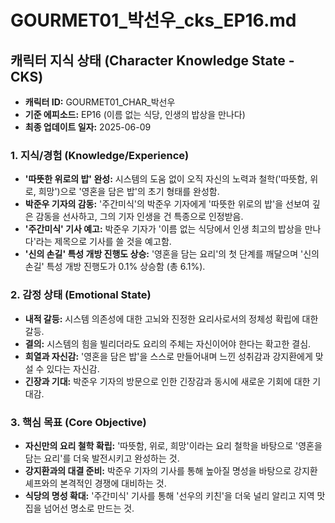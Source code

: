 # GOURMET01_박선우_cks_EP16.md

## 캐릭터 지식 상태 (Character Knowledge State - CKS)

-   **캐릭터 ID:** GOURMET01_CHAR_박선우
-   **기준 에피소드:** EP16 (이름 없는 식당, 인생의 밥상을 만나다)
-   **최종 업데이트 일자:** 2025-06-09

### 1. 지식/경험 (Knowledge/Experience)

-   **'따뜻한 위로의 밥' 완성:** 시스템의 도움 없이 오직 자신의 노력과 철학('따뜻함, 위로, 희망')으로 '영혼을 담은 밥'의 초기 형태를 완성함.
-   **박준우 기자의 감동:** '주간미식'의 박준우 기자에게 '따뜻한 위로의 밥'을 선보여 깊은 감동을 선사하고, 그의 기자 인생을 건 특종으로 인정받음.
-   **'주간미식' 기사 예고:** 박준우 기자가 '이름 없는 식당에서 인생 최고의 밥상을 만나다'라는 제목으로 기사를 쓸 것을 예고함.
-   **'신의 손길' 특성 개방 진행도 상승:** '영혼을 담는 요리'의 첫 단계를 깨달으며 '신의 손길' 특성 개방 진행도가 0.1% 상승함 (총 6.1%).

### 2. 감정 상태 (Emotional State)

-   **내적 갈등:** 시스템 의존성에 대한 고뇌와 진정한 요리사로서의 정체성 확립에 대한 갈등.
-   **결의:** 시스템의 힘을 빌리더라도 요리의 주체는 자신이어야 한다는 확고한 결심.
-   **희열과 자신감:** '영혼을 담은 밥'을 스스로 만들어내며 느낀 성취감과 강지환에게 맞설 수 있다는 자신감.
-   **긴장과 기대:** 박준우 기자의 방문으로 인한 긴장감과 동시에 새로운 기회에 대한 기대감.

### 3. 핵심 목표 (Core Objective)

-   **자신만의 요리 철학 확립:** '따뜻함, 위로, 희망'이라는 요리 철학을 바탕으로 '영혼을 담는 요리'를 더욱 발전시키고 완성하는 것.
-   **강지환과의 대결 준비:** 박준우 기자의 기사를 통해 높아질 명성을 바탕으로 강지환 셰프와의 본격적인 경쟁에 대비하는 것.
-   **식당의 명성 확대:** '주간미식' 기사를 통해 '선우의 키친'을 더욱 널리 알리고 지역 맛집을 넘어선 명소로 만드는 것.